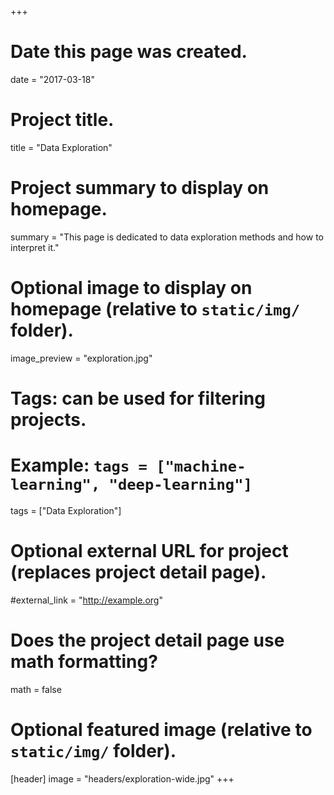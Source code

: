 +++
# Date this page was created.
date = "2017-03-18"

# Project title.
title = "Data Exploration"

# Project summary to display on homepage.
summary = "This page is dedicated to data exploration methods and how to interpret it."

# Optional image to display on homepage (relative to `static/img/` folder).
image_preview = "exploration.jpg"

# Tags: can be used for filtering projects.
# Example: `tags = ["machine-learning", "deep-learning"]`
tags = ["Data Exploration"]

# Optional external URL for project (replaces project detail page).
#external_link = "http://example.org"

# Does the project detail page use math formatting?
math = false

# Optional featured image (relative to `static/img/` folder).
[header]
image = "headers/exploration-wide.jpg"
+++

